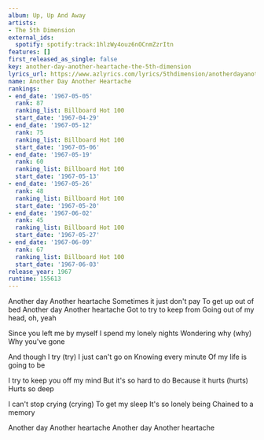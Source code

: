 ```yaml
---
album: Up, Up And Away
artists:
- The 5th Dimension
external_ids:
  spotify: spotify:track:1hlzWy4ouz6nOCnmZzrItn
features: []
first_released_as_single: false
key: another-day-another-heartache-the-5th-dimension
lyrics_url: https://www.azlyrics.com/lyrics/5thdimension/anotherdayanotherheartache.html
name: Another Day Another Heartache
rankings:
- end_date: '1967-05-05'
  rank: 87
  ranking_list: Billboard Hot 100
  start_date: '1967-04-29'
- end_date: '1967-05-12'
  rank: 75
  ranking_list: Billboard Hot 100
  start_date: '1967-05-06'
- end_date: '1967-05-19'
  rank: 60
  ranking_list: Billboard Hot 100
  start_date: '1967-05-13'
- end_date: '1967-05-26'
  rank: 48
  ranking_list: Billboard Hot 100
  start_date: '1967-05-20'
- end_date: '1967-06-02'
  rank: 45
  ranking_list: Billboard Hot 100
  start_date: '1967-05-27'
- end_date: '1967-06-09'
  rank: 67
  ranking_list: Billboard Hot 100
  start_date: '1967-06-03'
release_year: 1967
runtime: 155613
---
```

Another day
Another heartache
Sometimes it just don't pay
To get up out of bed
Another day
Another heartache
Got to try to keep from
Going out of my head, oh, yeah

Since you left me by myself
I spend my lonely nights
Wondering why (why)
Why you've gone

And though I try (try)
I just can't go on
Knowing every minute
Of my life is going to be

I try to keep you off my mind
But it's so hard to do
Because it hurts (hurts)
Hurts so deep

I can't stop crying (crying)
To get my sleep
It's so lonely being
Chained to a memory

Another day
Another heartache
Another day
Another heartache
